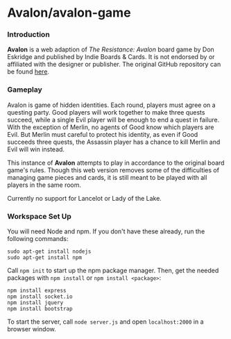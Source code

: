 # Avalon/avalon-game

### Introduction

**Avalon** is a web adaption of *The Resistance: Avalon* board game by Don Eskridge and published by Indie Boards & Cards.  It is not endorsed by or affiliated with the designer or publisher.  The original GitHub repository can be found [here](https://github.com/tnishida95/avalon-game).

### Gameplay

Avalon is game of hidden identities.  Each round, players must agree on a questing party.  Good players will work together to make three quests succeed, while a single Evil player will be enough to end a quest in failure.  With the exception of Merlin, no agents of Good know which players are Evil.  But Merlin must careful to protect his identity, as even if Good succeeds three quests, the Assassin player has a chance to kill Merlin and Evil will win instead.

This instance of **Avalon** attempts to play in accordance to the original board game's rules.  Though this web version removes some of the difficulties of managing game pieces and cards, it is still meant to be played with all players in the same room.

Currently no support for Lancelot or Lady of the Lake.

### Workspace Set Up

You will need Node and npm.  If you don't have these already, run the following commands:
```
sudo apt-get install nodejs
sudo apt-get install npm
```
Call `npm init` to start up the npm package manager.  Then, get the needed packages with `npm install` or `npm install <package>`:
```
npm install express
npm install socket.io
npm install jquery
npm install bootstrap
```
To start the server, call `node server.js` and open `localhost:2000` in a browser window.
